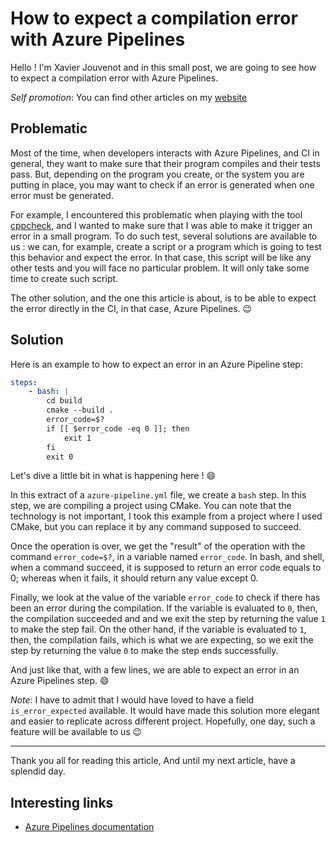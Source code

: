 # How to expect a compilation error with Azure Pipelines

Hello ! I'm Xavier Jouvenot and in this small post, we are going to see how to expect a compilation error with Azure Pipelines.

_Self promotion_: You can find other articles on my [website](www.10xlearner.com)

## Problematic

Most of the time, when developers interacts with Azure Pipelines, and CI in general, they want to make sure that their program compiles and their tests pass.
But, depending on the program you create, or the system you are putting in place, you may want to check if an error is generated when one error must be generated.

For example, I encountered this problematic when playing with the tool [cppcheck](http://cppcheck.sourceforge.net/), and I wanted to make sure that I was able to make it trigger an error in a small program.
To do such test, several solutions are available to us : we can, for example, create a script or a program which is going to test this behavior and expect the error. In that case, this script will be like any other tests and you will face no particular problem. It will only take some time to create such script.

The other solution, and the one this article is about, is to be able to expect the error directly in the CI, in that case, Azure Pipelines. :wink:

## Solution

Here is an example to how to expect an error in an Azure Pipeline step:

```yml
steps:
    - bash: |
        cd build
        cmake --build .
        error_code=$?
        if [[ $error_code -eq 0 ]]; then
            exit 1
        fi
        exit 0
```

Let's dive a little bit in what is happening here ! :smile:

In this extract of a `azure-pipeline.yml` file, we create a `bash` step.
In this step, we are compiling a project using CMake. You can note that the technology is not important, I took this example from a project where I used CMake, but you can replace it by any command supposed to succeed.

Once the operation is over, we get the "result" of the operation with the command `error_code=$?`, in a variable named `error_code`.
In bash, and shell, when a command succeed, it is supposed to return an error code equals to 0; whereas when it fails, it should return any value except 0.

Finally, we look at the value of the variable `error_code` to check if there has been an error during the compilation.
If the variable is evaluated to `0`, then, the compilation succeeded and and we exit the step by returning the value `1` to make the step fail.
On the other hand, if the variable is evaluated to `1`, then, the compilation fails, which is what we are expecting, so we exit the step by returning the value `0` to make the step ends successfully.

And just like that, with a few lines, we are able to expect an error in an Azure Pipelines step. :smile:

_Note_: I have to admit that I would have loved to have a field `is_error_expected` available. It would have made this solution more elegant and easier to replicate across different project.
Hopefully, one day, such a feature will be available to us :wink:

-----------

Thank you all for reading this article,
And until my next article, have a splendid day.

## Interesting links

-  [Azure Pipelines documentation](https://docs.microsoft.com/en-us/azure/devops/pipelines/yaml-schema?view=azure-devops&tabs=schema%2Cparameter-schema)
